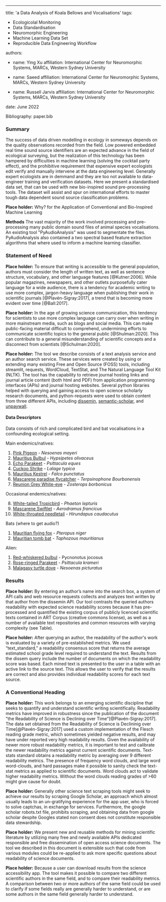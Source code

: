 -----
title: 'a Data Analysis of Koala Bellows and Vocalisations'
tags:
  - Ecologicolal Monitoring
  - Data Standardisation
  - Neuromorphic Engineering
  - Machine Learning Data Set
  - Reproducible Data Engineering Workflow

authors:

  - name: Ying Xu
    affiliation: International Center for Neuromorphic Systems, MARCs, Western Sydney University

  - name: Saeed
    affiliation: International Center for Neuromorphic Systems, MARCs, Western Sydney University

  - name: Russell Jarvis
    affiliation: International Center for Neuromorphic Systems, MARCs, Western Sydney University

date: June  2022

Bibliography: paper.bib

### Summary

The success of data driven modelling in ecology in someways depends on the quality observations recorded from the field. Low powered embedded real time sound source identifiers are an expected advance in the field of ecological surveying, but the realization of this technology has been hampered by difficulties in machine learning (solving the cocktail party effect), and the prohibitive requirement that expensive expert ecologists edit verify and manually intervene at the data engineering level. Generally expert ecologists are in demmand and they are too not available to data-engineer training and verification datasets. Here we present a standardised data set, that can be used with new bio-inspired sound pre-processing tools. The dataset will assist and spur on international efforts to master tough data dependent sound source classification problems.

**Place holder:**  Why? for the Application of Conventional and Bio-Inspired Machine Learning

**Methods** The vast majority of the work involved processing and pre-processing many public domain sound files of animal species vocalisations. An existing tool "PyAudioAnalysis" was used to segmentate the files. PyAudioAnalysis also contained a two spectral based feature extraction algorithms that where used to inform a machine learning classifier. 


### Statement of Need
**Place holder:** To ensure that writing is accessible to the general population, authors must consider the length of written text, as well as sentence structure, vocabulary, and other language features [@Kutner:2006]. While popular magazines, newspapers, and other outlets purposefully cater language for a wide audience, there is a tendency for academic writing to use more complex, jargon-heavy language when publishing their work in scientific journals [@Plavén-Sigray:2017], a trend that is becoming more evident over time [@Ball:2017].

**Place holder:** In the age of growing science communication, this tendency for scientists to use more complex language can carry over when writing in more mainstream media, such as blogs and social media. This can make public-facing material difficult to comprehend, undermining efforts to communicate scientific topics to the general public [@Shulman:2020]. This can contribute to a general misunderstanding of scientific concepts and a disconnect from scientists [@Schulman:2020].

**Place holder:** The tool we describe consists of a text analysis service and an author search service. These services were created by using or extending many existing Free and Open Source (FOSS) tools, including streamlit, requests, WordCloud, TextStat, and The Natural Language Tool Kit (NLTK). The tool has the capability to retrieve journal hosting links and journal article content (both html and PDF) from application programming interfaces (APIs) and journal hosting websites. Several python libraries helped with querying and gaining access to open science scholarly research documents, and python-requests were used to obtain content from three different APIs, including [dissemin](https://gitlab.com/dissemin/dissemin), [semantic-scholar](https://www.semanticscholar.org/), and [unpaywall](https://unpaywall.org/faq).


#### Data Descriptors

Data consists of rich and complicated bird and bat vocalisations in a confounding ecological setting. 

Main endemics/natives:

1. [Pink Pigeon](https://xeno-canto.org/species/Nesoenas-mayeri) - _Nesoenas mayeri_
2. [Mauritius Bulbul](https://xeno-canto.org/species/Hypsipetes-olivaceus) - _Hypsipetes olivaceus_
3. [Echo Parakeet](https://xeno-canto.org/species/Psittacula-eques) - _Psittacula eques_
4. [Cuckoo Shrike](https://xeno-canto.org/species/Lalage-typica) - _Lalage typica_
5. [Mauritius Kestrel](https://xeno-canto.org/species/Falco-punctatus) - _Falco punctatus_
6.  [Mascarene paradise flycatcher](https://xeno-canto.org/species/Terpsiphone-bourbonnensis) - _Terpsinophone Bourbonensis_
7. [Reunion Grey White-eye](https://xeno-canto.org/species/Zosterops-borbonicus) - _Zosterops borbonicus_

Occasional endemics/natives:

8. [White-tailed Tropicbird](https://xeno-canto.org/species/Phaethon-lepturus) - _Phaeton lepturis_
9. [Mascarene Swiftlet](https://xeno-canto.org/species/Aerodramus-francicus) - _Aerodramus francicus_
10. [White-throated needletail](https://xeno-canto.org/species/Hirundapus-caudacutus) - _Hirundapus caudacutus_

Bats (where to get audio?)

1. [Mauritian flying fox](https://en.wikipedia.org/wiki/Mauritian_flying_fox) - _Pteropus niger_
2. [Mauritian tomb bat](https://en.wikipedia.org/wiki/Mauritian_tomb_bat) -  _Taphozous mauritianus_

Alien:

1. [Red-whiskered bulbul](https://xeno-canto.org/explore?query=Pycnonotus%20jocosus) - Pycnonotus jocosus
2. [Rose-ringed Parakeet](https://xeno-canto.org/species/Psittacula-krameri) - _Psittacula krameri_
3. [Malagasy turtle dove](https://xeno-canto.org/species/Nesoenas-picturatus) - _Nesoenas picturatus_



### Results

**Place holder:** By entering an author’s name into the search box, a system of API calls and web resource requests collects and analyzes text written by that author from the dissemin API. Our tool contrasts the queried authors readability with expected science readability scores because it has pre-processed and quantified the existing corpus of publicly licenced scientific texts contained in ART Corpus (creative commons license), as well as a number of available text repositories and common resources with varying complexity (see Table).

**Place holder:**  After querying an author, the readability of the author's work is evaluated by a variety of pre-established metrics. We used  “text_standard,” a readability consensus score that returns the average estimated school grade level required to understand the text. Results from the dissem query include the number of documents on which the readability score was based. Each mined text is presented to the user in a table with an active link to the source text. This allows the user to verify that the results are correct and also provides individual readability scores for each text source.

### A Conventional Heading
**Place holder:** This work belongs to an emerging scientific discipline that seeks to quantify and understand scientific writing scientifically. Readability metrics have improved in robustness since the publication of the document "the Readability of Science is Declining over Time"[@Plavén-Sigray:2017]. The data set obtained from the Readability of Science is Declininig over Time[@Plavén-Sigray:2017] used a custom implementation of the Flesch reading grade metric, which sometimes yielded negative results, and may have under reported very high readability results. Given the availability of newer more robust readability metrics, it is important to test and calibrate the newer readability metrics against current scientific documents. Text-stats standard obtains a readability metric by averaging over 9 different readability metrics. The presence of frequency word clouds, and large word word-clouds, and hard passages make it possible to sanity check the text-stat metrics as applied to scientific documents. Word clouds act to validate higher readability metrics. Without the word clouds reading grades of >60 might give cause for doubt.

**Place holder:** Generally other science text scraping tools might seek to achieve our results by scraping Google Scholar, an approach which almost usually leads to an un-gratifying experience for the app user, who is forced to solve captchas, in exchange for services. Furthermore, the google scholar robots.txt file, prohibits scraping, and obtaining data from google scholar despite Googles stated non consent does not constitute responsible data stewardship.

**Place holder:**  We present new and reusable methods for mining scientific literature by utilizing many free and newly available APIs dedicated responsible and free dissemination of open access science documents. The tool we described in this document is extensible such that code from various modules could be re-applied to ask more specific questions about readability of science documents.

**Place holder:**  Because a user can download results from the science accessibility app. The tool makes it possible to compare two different scientific authors in the same field, and to compare their readability metrics. A comparison between two or more authors of the same field could be used to clarify if some fields really are generally harder to understand, or are some authors in the same field generally harder to understand.


